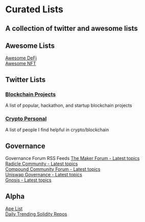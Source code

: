 # Curated Lists

## A collection of twitter and awesome lists

## Awesome Lists
[Awesome DeFi](https://github.com/Lucas-Kohorst/awesome-defi)   
[Awesome NFT](https://github.com/Lucas-Kohorst/awesome-nft)

## Twitter Lists

### [Blockchain Projects](https://twitter.com/i/lists/1317835021076529153?s=20)

A list of popular, hackathon, and startup blockchain projects

### [Crypto Personal](https://twitter.com/i/lists/1310246472512921609?s=20)

A list of people I find helpful in crypto/blockchain

## Governance

Governance Forum RSS Feeds
[The Maker Forum - Latest topics](https://forum.makerdao.com/latest.rss)   
[Radicle Community - Latest topics](https://radicle.community/latest.rss)   
[Compound Community Forum - Latest topics](https://www.comp.xyz/latest.rss)   
[Uniswap Governance - Latest topics](https://gov.uniswap.org/latest.rss)   
[Gnosis - Latest topics](https://forum.gnosis.io/latest.rss)   

## Alpha
[Ape List](https://github.com/Lucas-Kohorst/ape-lists)     
[Daily Trending Solidity Repos](https://github.com/vitalets/github-trending-repos/issues/151)

